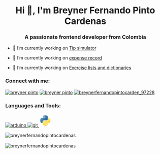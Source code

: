 <h1 align="center">Hi 👋, I'm Breyner Fernando Pinto Cardenas</h1>
<h3 align="center">A passionate frontend developer from Colombia</h3>

- 🔭 I’m currently working on [Tip simulator](https://github.com/BreynerFernandoPintoCardenas13/simulador-de-propina-main-main)

- 🔭 I’m currently working on [expense record](https://github.com/BreynerFernandoPintoCardenas13/Proyecto_Python_PintoBreynerCardenasFernando)

- 🔭 I’m currently working on [Exercise lists and dictionaries](https://github.com/BreynerFernandoPintoCardenas13/exercises-lists-and-dictionaries)

<h3 align="left">Connect with me:</h3>
<p align="left">
<a href="https://fb.com/breyner pinto" target="blank"><img align="center" src="https://raw.githubusercontent.com/rahuldkjain/github-profile-readme-generator/master/src/images/icons/Social/facebook.svg" alt="breyner pinto" height="30" width="40" /></a>
<a href="https://instagram.com/breyner pinto" target="blank"><img align="center" src="https://raw.githubusercontent.com/rahuldkjain/github-profile-readme-generator/master/src/images/icons/Social/instagram.svg" alt="breyner pinto" height="30" width="40" /></a>
<a href="https://discord.gg/breynerfernandopintocarden_97228" target="blank"><img align="center" src="https://raw.githubusercontent.com/rahuldkjain/github-profile-readme-generator/master/src/images/icons/Social/discord.svg" alt="breynerfernandopintocarden_97228" height="30" width="40" /></a>
</p>

<h3 align="left">Languages and Tools:</h3>
<p align="left"> <a href="https://www.arduino.cc/" target="_blank" rel="noreferrer"> <img src="https://cdn.worldvectorlogo.com/logos/arduino-1.svg" alt="arduino" width="40" height="40"/> </a> <a href="https://git-scm.com/" target="_blank" rel="noreferrer"> <img src="https://www.vectorlogo.zone/logos/git-scm/git-scm-icon.svg" alt="git" width="40" height="40"/> </a> <a href="https://www.python.org" target="_blank" rel="noreferrer"> <img src="https://raw.githubusercontent.com/devicons/devicon/master/icons/python/python-original.svg" alt="python" width="40" height="40"/> </a> </p>

<p><img align="center" src="https://github-readme-stats.vercel.app/api/top-langs?username=breynerfernandopintocardenas&show_icons=true&locale=en&layout=compact" alt="breynerfernandopintocardenas" /></p>

<p><img align="center" src="https://github-readme-streak-stats.herokuapp.com/?user=breynerfernandopintocardenas&" alt="breynerfernandopintocardenas" /></p>

